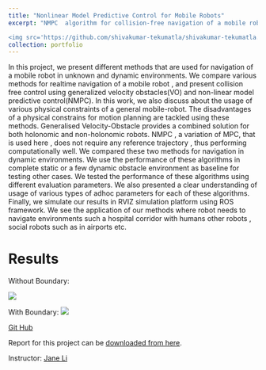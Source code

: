 ```yaml
---
title: "Nonlinear Model Predictive Control for Mobile Robots"
excerpt: "NMPC  algorithm for collision-free navigation of a mobile robot in unknown and dynamic environments

<img src='https://github.com/shivakumar-tekumatla/shivakumar-tekumatla.github.io/blob/master/files/GIFs/NMPC3.gif?raw=true' width =400  />"
collection: portfolio
---
```


In this project, we present different methods that are used for navigation of a mobile robot in unknown and
dynamic environments. We compare various methods for realtime navigation of a mobile robot , and present collision free control using generalized velocity obstacles(VO) and non-linear model predictive control(NMPC). In this work, we also discuss about the usage of various physical constraints of a general
mobile-robot. The disadvantages of a physical constrains for motion planning are tackled using these methods. Generalised Velocity-Obstacle provides a combined solution for both holonomic
and non-holonomic robots. NMPC , a variation of MPC, that is used here , does not require any reference trajectory , thus performing computationally well. We compared these two methods for navigation in dynamic environments. We use the performance of these algorithms in complete static or a few dynamic obstacle environment as baseline for testing other cases. We tested the performance of these algorithms using different evaluation parameters. We also presented a clear understanding of usage of various types of adhoc parameters for each of these algorithms. Finally, we simulate our results in RVIZ simulation platform using ROS framework. We see the application of our methods where robot needs to navigate environments such a hospital corridor with humans other robots , social robots such as in airports etc.

# Results 
<!-- <img src="https://github.com/shivakumar-tekumatla/shivakumar-tekumatla.github.io/blob/master/files/GIFs/NMPC1.gif" alt="gif" >  -->
Without Boundary:

<img src='https://github.com/shivakumar-tekumatla/shivakumar-tekumatla.github.io/blob/master/files/GIFs/NMPC1.gif?raw=true' />

With Boundary:
<img src='https://github.com/shivakumar-tekumatla/shivakumar-tekumatla.github.io/blob/master/files/GIFs/NMPC2.gif?raw=true' />

[Git Hub](https://github.com/shivakumar-tekumatla/NMPC-and-VO-for-Mobile-Robot) 

Report for this project can be [downloaded from here](https://github.com/shivakumar-tekumatla/shivakumar-tekumatla.github.io/blob/master/files/NMPC.pdf). 

Instructor: [Jane Li](http://labs.wpi.edu/hiro/zhi-jane-li/)